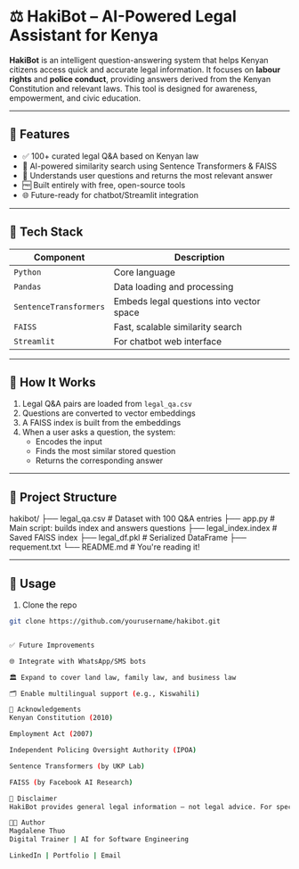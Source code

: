 # ⚖️ HakiBot – AI-Powered Legal Assistant for Kenya

**HakiBot** is an intelligent question-answering system that helps Kenyan citizens access quick and accurate legal information. It focuses on **labour rights** and **police conduct**, providing answers derived from the Kenyan Constitution and relevant laws. This tool is designed for awareness, empowerment, and civic education.

---

## 📌 Features

- ✅ 100+ curated legal Q&A based on Kenyan law
- 🤖 AI-powered similarity search using Sentence Transformers & FAISS
- 🧠 Understands user questions and returns the most relevant answer
- 🆓 Built entirely with free, open-source tools
- 🌐 Future-ready for chatbot/Streamlit integration

---

## 🔧 Tech Stack

| Component | Description |
|----------|-------------|
| `Python` | Core language |
| `Pandas` | Data loading and processing |
| `SentenceTransformers` | Embeds legal questions into vector space |
| `FAISS` | Fast, scalable similarity search |
| `Streamlit`|  For chatbot web interface  |

---

## 🚀 How It Works

1. Legal Q&A pairs are loaded from `legal_qa.csv`
2. Questions are converted to vector embeddings
3. A FAISS index is built from the embeddings
4. When a user asks a question, the system:
   - Encodes the input
   - Finds the most similar stored question
   - Returns the corresponding answer

---

## 📁 Project Structure

hakibot/
├── legal_qa.csv # Dataset with 100 Q&A entries
├── app.py # Main script: builds index and answers questions
├── legal_index.index # Saved FAISS index
├── legal_df.pkl # Serialized DataFrame
├── requement.txt
└── README.md # You're reading it!


---

## 🧪 Usage

1. Clone the repo

```bash
git clone https://github.com/yourusername/hakibot.git


✅ Future Improvements

🌐 Integrate with WhatsApp/SMS bots

🏛️ Expand to cover land law, family law, and business law

🗂️ Enable multilingual support (e.g., Kiswahili)

🙏 Acknowledgements
Kenyan Constitution (2010)

Employment Act (2007)

Independent Policing Oversight Authority (IPOA)

Sentence Transformers (by UKP Lab)

FAISS (by Facebook AI Research)

📜 Disclaimer
HakiBot provides general legal information — not legal advice. For specific legal matters, please consult a qualified lawyer or legal aid organization.

🧑‍💻 Author
Magdalene Thuo
Digital Trainer | AI for Software Engineering

LinkedIn | Portfolio | Email



